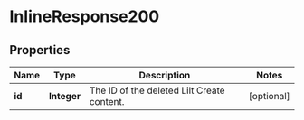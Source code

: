 

# InlineResponse200

## Properties

Name | Type | Description | Notes
------------ | ------------- | ------------- | -------------
**id** | **Integer** | The ID of the deleted Lilt Create content. |  [optional]




